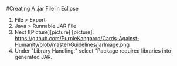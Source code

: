 #Creating A .jar File in Eclipse
1. File > Export
2. Java > Runnable JAR File
3. Next
![Picture][picture]
[picture]: https://github.com/PurpleKangaroo/Cards-Against-Humanity/blob/master/Guidelines/jarImage.png
4. Under "Library Handling:" select "Package required libraries into generated JAR.